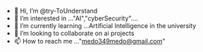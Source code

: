 - 👋 Hi, I’m @try-ToUnderstand
- 👀 I’m interested in ..."AI","cyberSecurity"....
- 🌱 I’m currently learning ...Artificial Intelligence in the university
- 💞️ I’m looking to collaborate on ai projects
- 📫 How to reach me ..."medo349medo@gmail.com"

<!---
I am looking for beginner project to improve mu=y skills some of the docker, docker-compose , sql, python , and more are comming 
--->
